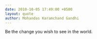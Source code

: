 ```yaml
---
date: 2010-10-05 17:49:00 +0500
layout: quote
author: Mohandas Karamchand Gandhi
---
```

Be the change you wish to see in the world.